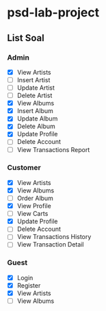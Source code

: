 # psd-lab-project

## List Soal
### Admin
- [x] View Artists
- [ ] Insert Artist
- [ ] Update Artist
- [ ] Delete Artist
- [x] View Albums
- [x] Insert Album
- [x] Update Album
- [x] Delete Album
- [x] Update Profile
- [ ] Delete Account
- [ ] View Transactions Report

### Customer
- [x] View Artists
- [x] View Albums
- [ ] Order Album
- [x] View Profile 
- [ ] View Carts
- [x] Update Profile
- [ ] Delete Account
- [ ] View Transactions History
- [ ] View Transaction Detail

### Guest
- [x] Login
- [x] Register
- [x] View Artists
- [ ] View Albums
